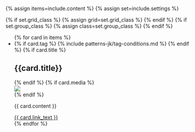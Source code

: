 {% assign items=include.content %}
{% assign set=include.settings %}

{% if set.grid_class %}
    {% assign grid=set.grid_class %}
{% endif %}
{% if set.group_class %}
    {% assign class=set.group_class %}
{% endif %}



<ul class="usa-card-group"> 
  {% for card in items %}
    <li class="usa-card {{ grid | default:'tablet:grid-col-4'}}">
      <div class="{{ class | default: 'usa-card__container default-card' }}">
        {% if card.tag %}
        {% include patterns-jk/tag-conditions.md %}
        {% endif %}
        {% if card.title %}
        <div class="usa-card__header">
          <h2 class="usa-card__heading">{{card.title}}</h2>
        </div>
        {% endif %}
        {% if card.media %}
            <div class="usa-card__media">
                <div class="usa-card__img">
                <img
                    src="{{card.media}}"
                />
                </div>
            </div>
        {% endif %}
      <div class="usa-card__body">
        <p class="card-content">
          {{ card.content }}
        </p>
      </div>
      <div class="usa-card__footer">
        <a href="{{ card.link }}" class="usa-button">{{ card.link_text }}</a>
      </div>
    </div>
  </li>
  {% endfor %}
</ul>
